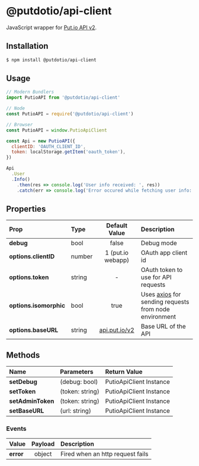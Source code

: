 # @putdotio/api-client
JavaScript wrapper for [Put.io API v2](https://api.put.io/v2).

## Installation
```bash
$ npm install @putdotio/api-client
```

## Usage
```js
// Modern Bundlers
import PutioAPI from '@putdotio/api-client'

// Node
const PutioAPI = require('@putdotio/api-client')

// Browser
const PutioAPI = window.PutioApiClient

const Api = new PutioAPI({
  clientID: 'OAUTH_CLIENT_ID',
  token: localStorage.getItem('oauth_token'),
})

Api
  .User
  .Info()
    .then(res => console.log('User info received: ', res))
    .catch(err => console.log('Error occured while fetching user info: ', err))
```

## Properties
| Prop | Type | Default Value | Description |
| :---- |:-------------|:----:| :------- |
| **debug** | bool | false | Debug mode |
| **options.clientID** | number | 1 (put.io webapp) | OAuth app client id |
| **options.token** | string | - | OAuth token to use for API requests |
| **options.isomorphic** | bool | true | Uses [axios](https://github.com/axios/axios) for sending requests from node environment |
| **options.baseURL** | string | [api.put.io/v2](https://api.put.io/v2) | Base URL of the API |

## Methods
| Name | Parameters | Return Value |
| :---- |:-------------|:-----|
| **setDebug** | (debug: bool) | PutioApiClient Instance |
| **setToken** | (token: string) | PutioApiClient Instance |
| **setAdminToken** | (token: string) | PutioApiClient Instance |
| **setBaseURL** | (url: string) | PutioApiClient Instance |

### Events
| Value | Payload |  Description |
| :---- |:-------------:| :------- |
| **error** | object | Fired when an http request fails |
